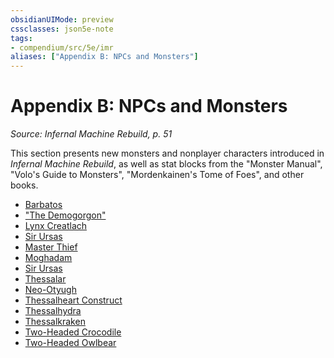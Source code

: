 ```yaml
---
obsidianUIMode: preview
cssclasses: json5e-note
tags:
- compendium/src/5e/imr
aliases: ["Appendix B: NPCs and Monsters"]
---
```

# Appendix B: NPCs and Monsters
*Source: Infernal Machine Rebuild, p. 51* 

This section presents new monsters and nonplayer characters introduced in *Infernal Machine Rebuild*, as well as stat blocks from the "Monster Manual", "Volo's Guide to Monsters", "Mordenkainen's Tome of Foes", and other books.

- [Barbatos](/3-Mechanics/CLI/bestiary/npc/barbatos-imr.md)  
- ["The Demogorgon"](/3-Mechanics/CLI/bestiary/npc/the-demogorgon-imr.md)  
- [Lynx Creatlach](/3-Mechanics/CLI/bestiary/npc/lynx-creatlach-imr.md)  
- [Sir Ursas](/3-Mechanics/CLI/bestiary/npc/sir-ursas-imr.md)  
- [Master Thief](/3-Mechanics/CLI/bestiary/humanoid/master-thief-mpmm.md)  
- [Moghadam](/3-Mechanics/CLI/bestiary/npc/moghadam-imr.md)  
- [Sir Ursas](/3-Mechanics/CLI/bestiary/npc/sir-ursas-imr.md)  
- [Thessalar](/3-Mechanics/CLI/bestiary/npc/thessalar-imr.md)  
- [Neo-Otyugh](/3-Mechanics/CLI/bestiary/aberration/neo-otyugh-imr.md)  
- [Thessalheart Construct](/3-Mechanics/CLI/bestiary/construct/thessalheart-construct-imr.md)  
- [Thessalhydra](/3-Mechanics/CLI/bestiary/monstrosity/thessalhydra-hftt.md)  
- [Thessalkraken](/3-Mechanics/CLI/bestiary/monstrosity/thessalkraken-imr.md)  
- [Two-Headed Crocodile](/3-Mechanics/CLI/bestiary/beast/two-headed-crocodile-imr.md)  
- [Two-Headed Owlbear](/3-Mechanics/CLI/bestiary/monstrosity/two-headed-owlbear-imr.md)